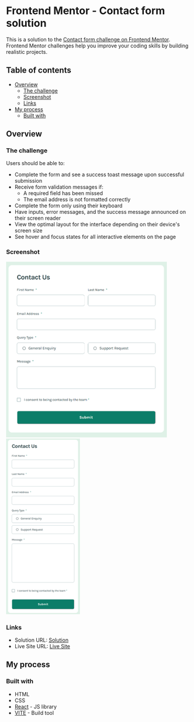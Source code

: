 # Frontend Mentor - Contact form solution

This is a solution to the [Contact form challenge on Frontend Mentor](https://www.frontendmentor.io/challenges/contact-form--G-hYlqKJj). Frontend Mentor challenges help you improve your coding skills by building realistic projects. 

## Table of contents

- [Overview](#overview)
  - [The challenge](#the-challenge)
  - [Screenshot](#screenshot)
  - [Links](#links)
- [My process](#my-process)
  - [Built with](#built-with)


## Overview

### The challenge

Users should be able to:

- Complete the form and see a success toast message upon successful submission
- Receive form validation messages if:
  - A required field has been missed
  - The email address is not formatted correctly
- Complete the form only using their keyboard
- Have inputs, error messages, and the success message announced on their screen reader
- View the optimal layout for the interface depending on their device's screen size
- See hover and focus states for all interactive elements on the page

### Screenshot

<img src="public/screenshot1.png" alt="screenshot-1" height="480px">
<img src="public/screenshot2.png" alt="screenshot-1" height="480px">

### Links

- Solution URL: [Solution](https://www.frontendmentor.io/solutions/contact-form-with-react-SWSbALSuQ3)
- Live Site URL: [Live Site](https://contactformee.netlify.app/)

## My process

### Built with

- HTML
- CSS
- [React](https://reactjs.org/) - JS library
- [VITE](https://vitejs.dev/) - Build tool
